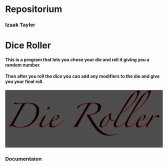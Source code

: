 # Repositorium
### Izaak Tayler

# Dice Roller

#### This is a program that lets you chose your die and roll it giving you a random number.
#### Then after you roll the dice you can add any modifiers to the die and give you your final roll.

![alt text](https://github.com/IzaakTayler/IzaakTayler/blob/master/DieRoller.png?raw=true "Die Roller Logo")


### Documentaion
